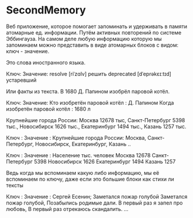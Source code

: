 # SecondMemory

Веб приложение, которое помогает запоминать и удерживать в памяти атомарные ед. информации. Путём активных повторений по системе Эббингауза. На самом деле любую информацию которую мы запоминаем можно представить в виде атомарных блоков с видом: ключ - значение.

Это слова иностранного языка.

Ключ: Значение: resolve [riˈzɑlv] решить deprecated [dˈeprəkɛɪːtɪd] устаревший

Или факты из текста. В 1680 Д. Папином изобрёл паровой котёл.

Ключ: Значение: Кто изобретён паровой котёл : Д. Папином Когда изобретён паровой котёл : 1680 л

Крупнейшие города России: Москва 12678 тыс, Санкт-Петербург 5398 тыс., Новосибирск 1626 тыс., Екатеринбург 1494 тыс., Казань 1257 тыс.

Ключ : Значение : Крупнейшие города России: Москва, Санкт-Петербург, Новосибирск, Екатеринбург, Казань ..

Ключ : Значение : Население тыс. человек
Москва 12678 Санкт-Петербург 5398 Новосибирск 1626 Екатеринбург 1494 Казань 1257

Ведь когда мы вспоминаем какую либо информацию, мы её вспоминаем по ключу, даже если это большие блоки как стихи ли тексты

Ключ : Значение : Сергей Есенин; Заметался пожар голубой Заметался пожар голубой, Позабылись родимые дали. В первый раз я запел про любовь, В первый раз отрекаюсь скандалить. ...
